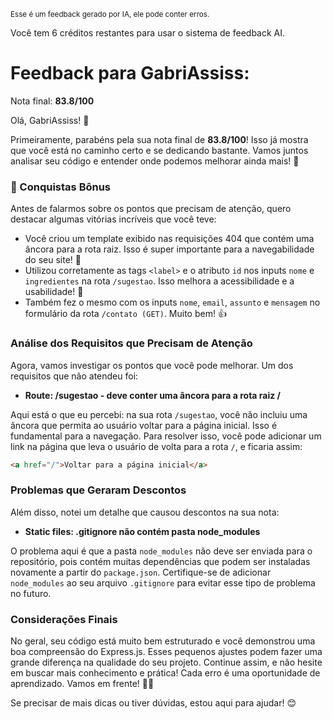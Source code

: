 <sup>Esse é um feedback gerado por IA, ele pode conter erros.</sup>

Você tem 6 créditos restantes para usar o sistema de feedback AI.

# Feedback para GabriAssiss:

Nota final: **83.8/100**

Olá, GabriAssiss! 🚀

Primeiramente, parabéns pela sua nota final de **83.8/100**! Isso já mostra que você está no caminho certo e se dedicando bastante. Vamos juntos analisar seu código e entender onde podemos melhorar ainda mais! 💪

### 🎉 Conquistas Bônus
Antes de falarmos sobre os pontos que precisam de atenção, quero destacar algumas vitórias incríveis que você teve:
- Você criou um template exibido nas requisições 404 que contém uma âncora para a rota raiz. Isso é super importante para a navegabilidade do seu site! 👏
- Utilizou corretamente as tags `<label>` e o atributo `id` nos inputs `nome` e `ingredientes` na rota `/sugestao`. Isso melhora a acessibilidade e a usabilidade! 🌟
- Também fez o mesmo com os inputs `nome`, `email`, `assunto` e `mensagem` no formulário da rota `/contato (GET)`. Muito bem! 👍

### Análise dos Requisitos que Precisam de Atenção
Agora, vamos investigar os pontos que você pode melhorar. Um dos requisitos que não atendeu foi: 
- **Route: /sugestao - deve conter uma âncora para a rota raiz /**

Aqui está o que eu percebi: na sua rota `/sugestao`, você não incluiu uma âncora que permita ao usuário voltar para a página inicial. Isso é fundamental para a navegação. Para resolver isso, você pode adicionar um link na página que leva o usuário de volta para a rota `/`, e ficaria assim:

```html
<a href="/">Voltar para a página inicial</a>
```

### Problemas que Geraram Descontos
Além disso, notei um detalhe que causou descontos na sua nota:
- **Static files: .gitignore não contém pasta node_modules**

O problema aqui é que a pasta `node_modules` não deve ser enviada para o repositório, pois contém muitas dependências que podem ser instaladas novamente a partir do `package.json`. Certifique-se de adicionar `node_modules` ao seu arquivo `.gitignore` para evitar esse tipo de problema no futuro.

### Considerações Finais
No geral, seu código está muito bem estruturado e você demonstrou uma boa compreensão do Express.js. Esses pequenos ajustes podem fazer uma grande diferença na qualidade do seu projeto. Continue assim, e não hesite em buscar mais conhecimento e prática! Cada erro é uma oportunidade de aprendizado. Vamos em frente! 🚀✨

Se precisar de mais dicas ou tiver dúvidas, estou aqui para ajudar! 😊
